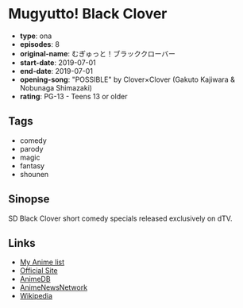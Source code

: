 # Mugyutto! Black Clover

-   **type**: ona
-   **episodes**: 8
-   **original-name**: むぎゅっと！ブラッククローバー
-   **start-date**: 2019-07-01
-   **end-date**: 2019-07-01
-   **opening-song**: "POSSIBLE" by Clover×Clover (Gakuto Kajiwara & Nobunaga Shimazaki)
-   **rating**: PG-13 - Teens 13 or older

## Tags

-   comedy
-   parody
-   magic
-   fantasy
-   shounen

## Sinopse

SD Black Clover short comedy specials released exclusively on dTV.

## Links

-   [My Anime list](https://myanimelist.net/anime/40031/Mugyutto_Black_Clover)
-   [Official Site](https://www.bclover.jp/news/detail.php?id=1074229)
-   [AnimeDB](http://anidb.info/perl-bin/animedb.pl?show=anime&aid=15343)
-   [AnimeNewsNetwork](http://www.animenewsnetwork.com/encyclopedia/anime.php?id=22967)
-   [Wikipedia](https://ja.wikipedia.org/wiki/%E3%83%96%E3%83%A9%E3%83%83%E3%82%AF%E3%82%AF%E3%83%AD%E3%83%BC%E3%83%90%E3%83%BC#%E3%82%80%E3%81%8E%E3%82%85%E3%81%A3%E3%81%A8!%E3%83%96%E3%83%A9%E3%83%83%E3%82%AF%E3%82%AF%E3%83%AD%E3%83%BC%E3%83%90%E3%83%BC)
